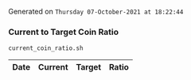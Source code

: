 Generated on `Thursday 07-October-2021 at 18:22:44`

### Current to Target Coin Ratio
`current_coin_ratio.sh`

Date|Current|Target|Ratio
---|---|---|---
